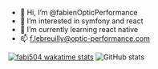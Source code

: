 - 👋 Hi, I’m @fabienOpticPerformance
- 👀 I’m interested in symfony and react
- 🌱 I’m currently learning react native
- 📫 f.lebreuilly@optic-performance.com

[![fabi504 wakatime stats](https://github-readme-stats.vercel.app/api/wakatime?username=fabi504)](https://github.com/anuraghazra/github-readme-stats)
![GitHub stats](https://github-readme-stats.vercel.app/api?username=fabienOpticPerformance&show_icons=true&count_private=true)  

<!---
fabienOpticPerformance/fabienOpticPerformance is a ✨ special ✨ repository because its `README.md` (this file) appears on your GitHub profile.
You can click the Preview link to take a look at your changes.
--->
